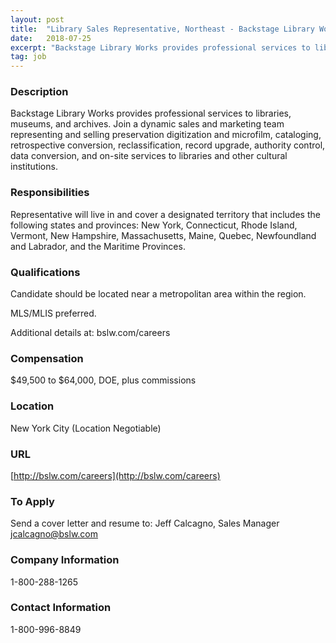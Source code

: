 ```yaml
---
layout: post
title:  "Library Sales Representative, Northeast - Backstage Library Works"
date:   2018-07-25
excerpt: "Backstage Library Works provides professional services to libraries, museums, and archives. Join a dynamic sales and marketing team representing and selling preservation digitization and microfilm, cataloging, retrospective conversion, reclassification, record upgrade, authority control, data conversion, and on-site services to libraries and other cultural institutions. "
tag: job
---
```


### Description   

Backstage Library Works provides professional services to libraries, museums, and archives. Join a dynamic sales and marketing team representing and selling preservation digitization and microfilm, cataloging, retrospective conversion, reclassification, record upgrade, authority control, data conversion, and on-site services to libraries and other cultural institutions. 


### Responsibilities   

Representative will live in and cover a designated territory that includes the following states and provinces: New York, Connecticut, Rhode Island, Vermont, New Hampshire, Massachusetts, Maine, Quebec, Newfoundland and Labrador, and the Maritime Provinces.


### Qualifications   

Candidate should be located near a metropolitan area within the region. 

MLS/MLIS preferred.

Additional details at: bslw.com/careers


### Compensation   

$49,500 to $64,000, DOE, plus commissions


### Location   

New York City (Location Negotiable)


### URL   

[http://bslw.com/careers](http://bslw.com/careers) 

### To Apply   

Send a cover letter and resume to:
Jeff Calcagno, Sales Manager
jcalcagno@bslw.com


### Company Information   

1-800-288-1265


### Contact Information   

1-800-996-8849

